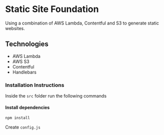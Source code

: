 # Static Site Foundation

Using a combination of AWS Lambda, Contentful and S3 to generate static websites.

## Technologies

* AWS Lambda
* AWS S3
* Contentful
* Handlebars

### Installation Instructions

Inside the ```src``` folder run the following commands

#### Install dependencies

```
npm install
```

Create ```config.js```
